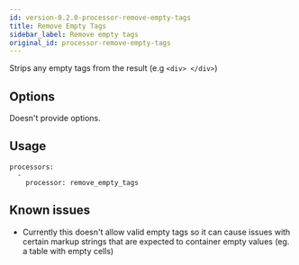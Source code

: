 ```yaml
---
id: version-0.2.0-processor-remove-empty-tags
title: Remove Empty Tags
sidebar_label: Remove empty tags
original_id: processor-remove-empty-tags
---
```


Strips any empty tags from the result (e.g `<div> </div>`)

## Options

Doesn't provide options.

## Usage

```
processors:
  -
    processor: remove_empty_tags
```

## Known issues

- Currently this doesn't allow valid empty tags so it can cause issues with certain markup strings that are expected to container empty values (eg. a table with empty cells)
